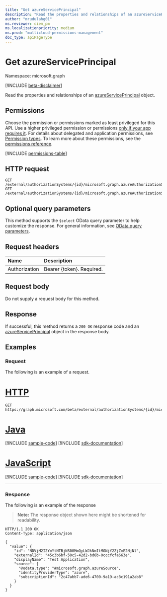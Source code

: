 ```yaml
---
title: "Get azureServicePrincipal"
description: "Read the properties and relationships of an azureServicePrincipal object."
author: "mrudulahg01"
ms.reviewer: ciem_pm
ms.localizationpriority: medium
ms.prod: "multicloud-permissions-management"
doc_type: apiPageType
---
```


# Get azureServicePrincipal
Namespace: microsoft.graph

[!INCLUDE [beta-disclaimer](../../includes/beta-disclaimer.md)]

Read the properties and relationships of an [azureServicePrincipal](../resources/azureserviceprincipal.md) object.

## Permissions
Choose the permission or permissions marked as least privileged for this API. Use a higher privileged permission or permissions [only if your app requires it](/graph/permissions-overview#best-practices-for-using-microsoft-graph-permissions). For details about delegated and application permissions, see [Permission types](/graph/permissions-overview#permission-types). To learn more about these permissions, see the [permissions reference](/graph/permissions-reference).

<!-- { "blockType": "permissions", "name": "azureserviceprincipal_get" } -->
[!INCLUDE [permissions-table](../includes/permissions/azureserviceprincipal-get-permissions.md)]

## HTTP request

<!-- {
  "blockType": "ignored"
}
-->
``` http
GET /external/authorizationSystems/{id}/microsoft.graph.azureAuthorizationSystem/associatedIdentities/servicePrincipals/{azureServicePrincipalId}
GET /external/authorizationSystems/{id}/microsoft.graph.azureAuthorizationSystem/associatedIdentities/servicePrincipals(externalId='{externalId}')
```

## Optional query parameters
This method supports the `$select` OData query parameter to help customize the response. For general information, see [OData query parameters](/graph/query-parameters).

## Request headers
|Name|Description|
|:---|:---|
|Authorization|Bearer {token}. Required.|

## Request body
Do not supply a request body for this method.

## Response

If successful, this method returns a `200 OK` response code and an [azureServicePrincipal](../resources/azureserviceprincipal.md) object in the response body.

## Examples

### Request
The following is an example of a request.
# [HTTP](#tab/http)
<!-- {
  "blockType": "request",
  "name": "get_azureserviceprincipal"
}
-->
``` http
GET https://graph.microsoft.com/beta/external/authorizationSystems/{id}/microsoft.graph.azureAuthorizationSystem/associatedIdentities/servicePrincipals/NDVjM2I2YmYtNTBjNS00MmQyLWJkNmItMGNjY2ZjZmE2NjNl
```

# [Java](#tab/java)
[!INCLUDE [sample-code](../includes/snippets/java/get-azureserviceprincipal-java-snippets.md)]
[!INCLUDE [sdk-documentation](../includes/snippets/snippets-sdk-documentation-link.md)]

# [JavaScript](#tab/javascript)
[!INCLUDE [sample-code](../includes/snippets/javascript/get-azureserviceprincipal-javascript-snippets.md)]
[!INCLUDE [sdk-documentation](../includes/snippets/snippets-sdk-documentation-link.md)]

---

### Response
The following is an example of the response
>**Note:** The response object shown here might be shortened for readability.
<!-- {
  "blockType": "response",
  "truncated": true,
  "@odata.type": "microsoft.graph.azureServicePrincipal"
}
-->
``` http
HTTP/1.1 200 OK
Content-Type: application/json

{
  "value": {
    "id": "NDVjM2I2YmYtNTBjNS00MmQyLWJkNmItMGNjY2ZjZmE2NjNl",
    "externalId": "45c3b6bf-50c5-42d2-bd6b-0cccfcfa663e",
    "displayName": "Test Application",
    "source": {
      "@odata.type": "#microsoft.graph.azureSource",
      "identityProviderType": "azure",
      "subscriptionId": "2c47abb7-ade6-4700-9a19-ac8c191a2ab8"
    }
  }
}
```

